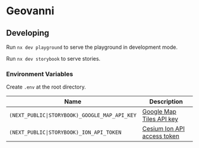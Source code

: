 # Geovanni

## Developing

Run `nx dev playground` to serve the playground in development mode.

Run `nx dev storybook` to serve stories.

### Environment Variables

Create `.env` at the root directory.

|Name|Description|
|-|-|
|`(NEXT_PUBLIC\|STORYBOOK)_GOOGLE_MAP_API_KEY`|[Google Map Tiles API key](https://developers.google.com/maps/documentation/tile/get-api-key)|
|`(NEXT_PUBLIC\|STORYBOOK)_ION_API_TOKEN`|[Cesium Ion API access token](https://cesium.com/learn/ion/cesium-ion-access-tokens/)|
